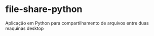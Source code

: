 # file-share-python
Aplicação em Python para compartilhamento de arquivos entre duas maquinas desktop

